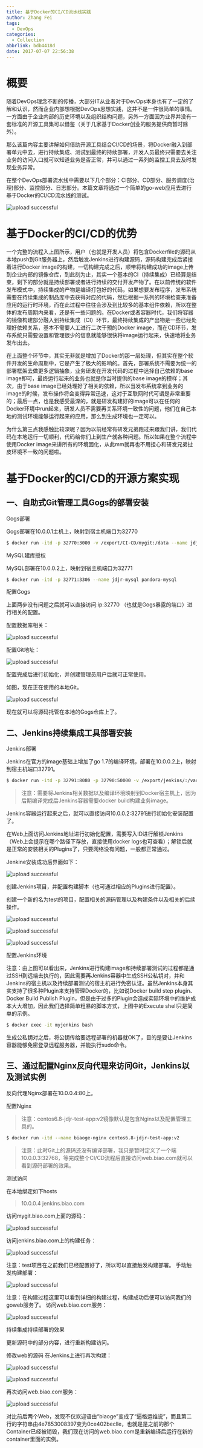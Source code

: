 ```yaml
---
title: 基于Docker的CI/CD流水线实践
author: Zhang Fei
tags:
  - DevOps
categories:
  - Collection
abbrlink: bdb4418d
date: 2017-07-07 22:56:38
---
```

# 概要

随着DevOps理念不断的传播，大部分IT从业者对于DevOps本身也有了一定的了解和认识，然而企业内部想根据DevOps思想实践，这并不是一件很简单的事情。一方面由于企业内部的历史环境以及组织结构问题，另外一方面因为业界并没有一套标准的开源工具集可以借鉴（关于几家基于Docker创业的服务提供商暂时除外）。

那么该篇内容主要讲解如何借助开源工具结合CI/CD的场景，将Docker融入到部署单元中去，进行持续集成、测试到最终的持续部署，开发人员最终只需要去关注业务的访问入口就可以知道业务是否正常，并可以通过一系列的监控工具去及时发现业务异常。

在整个DevOps部署流水线中需要以下几个部分：CI部分、CD部分、服务调度(治理)部分、监控部分、日志部分。本篇文章将通过一个简单的go-web应用去进行基于Docker的CI/CD流水线的测试。

![upload successful](/images/pasted-42.png)

# 基于Docker的CI/CD的优势

一个完整的流程入上图所示，用户（也就是开发人员）将包含Dockerfile的源码从本地push到Git服务器上，然后触发Jenkins进行构建源码，源码构建完成后紧接着进行Docker image的构建，一切构建完成之后，顺带将构建成功的image上传到企业内部的镜像仓库，到此刻为止，其实一个基本的CI（持续集成）已经算是结束，剩下的部分就是持续部署或者进行持续的交付开发产物了。在以前传统的软件发布模式中，持续集成的产物是编译打包好的代码，如果想要发布程序，发布系统需要在持续集成的制品库中去获得对应的代码，然后根据一系列的环境检查来准备应用的运行时环境，而在此过程中往往会涉及到比较多的基本组件依赖，所以在整体的发布周期内来看，还是有一些问题的。在Docker或者容器时代，我们将容器的镜像构建部分融入到持续集成（CI）环节，最终持续集成的产出物是一些已经处理好依赖关系，基本不需要人工进行二次干预的Docker image，而在CD环节，发布系统只需要设置和管理很少的信息就能够很快将image运行起来，快速地将业务发布出去。

在上面整个环节中，其实无非就是增加了Docker的那一层处理，但其实在整个软件开发的生命周期中，它是产生了极大的影响的。首先，部署系统不需要为统一的部署框架去做更多逻辑抽象，业务研发在开发代码的过程中选择自己依赖的base image即可，最终运行起来的业务也就是你当时提供的base image的模样；其次，由于base image已经处理好了相关的依赖，所以当发布系统拿到业务的image的时候，发布操作将会变得异常迅速，这对于互联网时代可谓是非常重要的；最后一点，也是我感受最深的，就是研发构建好的image可以在任何的Docker环境中run起来，研发人员不需要再关系环境一致性的问题，他们在自己本地的测试环境能够运行起来的应用，那么到生成环境也一定可以。

为什么第三点我感触比较深呢？因为以前经常有研发兄弟跑过来跟我们讲，我们代码在本地运行一切顺利，代码给你们上到生产就各种问题。所以如果在整个流程中使用Docker image来讲所有的环境固化，从此mm就再也不用担心和研发兄弟扯皮环境不一致的问题啦。

# 基于Docker的CI/CD的开源方案实现

## 一、自助式Git管理工具Gogs的部署安装

Gogs部署

Gogs部署在10.0.0.1主机上，映射到宿主机端口为32770

```sh
$ docker run -itd -p 32770:3000 -v /export/CI-CD/mygit:/data --name jdjr-gogs gogs:17-04-25
```

MySQL建库授权

MySQL部署在10.0.0.2上，映射到宿主机端口为32771

```sh
$ docker run -itd -p 32771:3306 --name jdjr-mysql pandora-mysql
```

配置Gogs

上面两步没有问题之后就可以直接访问:ip:32770 （也就是Gogs暴露的端口）进行相关的配置。

配置数据库相关：

![upload successful](/images/pasted-40.png)

配置Git地址：

![upload successful](/images/pasted-39.png)

配置完成后进行初始化，并创建管理员用户后就可正常使用。

如图，现在正在使用的本地Git。

![upload successful](/images/pasted-38.png)

现在就可以将源码托管在本地的Gogs仓库上了。

## 二、Jenkins持续集成工具部署安装

Jenkins部署

Jenkins在官方的image基础上增加了go 1.7的编译环境，部署在10.0.0.2上，映射到宿主机端口32791。

```sh
$ docker run -itd -p 32791:8080 -p 32790:50000 -v /export/jenkins/:/var/jenkine_home/ --name jdjr-jenkins jdjr-jenkins
```

> 注意：需要将Jenkins相关数据以及编译环境映射到Docker宿主机上，因为后期编译完成后Jenkins容器需要docker build构建业务image。

Jenkins容器运行起来之后，就可以直接访问10.0.0.2:32791进行初始化安装配置了。

在Web上面访问Jenkins地址进行初始化配置，需要写入ID进行解锁Jenkins（Web上会提示在哪个路径下存放，直接使用docker logs也可查看）；解锁后就是正常的安装相关的Plugins了，只要网络没有问题，一般都正常通过。

Jenkine安装成功后界面如下：

![upload successful](/images/pasted-37.png)

创建Jenkins项目，并配置构建脚本（也可通过相应的Plugins进行配置）。

创建一个新的名为test的项目，配置相关的源码管理以及构建条件以及相关的后续操作。

![upload successful](/images/pasted-36.png)

![upload successful](/images/pasted-35.png)

![upload successful](/images/pasted-34.png)

配置Jenkins环境

注意：由上图可以看出来，Jenkins进行构建image和持续部署测试的过程都是通过SSH到远端去执行的，因此需要再Jenkins容器中生成SSH公私钥对，并和Jenkins的宿主机以及持续部署测试的宿主机进行免密认证。虽然Jenkins本身其实支持了很多种Plugin来支持管理Docker的，比如说Docker build step plugin、Docker Build Publish Plugin，但是由于过多的Plugin会造成实际环境中的维护成本大大增加，因此我们选择简单粗暴的脚本方式，上图中的Execute shell只是简单的示例。

```sh
$ docker exec -it myjenkins bash
```

生成公私钥对之后，将公钥传给要远程部署的机器就OK了，目的是要让Jenkins容器能够免密登录远程服务器，并能执行sudo命令。

## 三、通过配置Nginx反向代理来访问Git，Jenkins以及测试实例

反向代理Nginx部署在10.0.0.4:80上。

配置Nginx

> 注意：centos6.8-jdjr-test-app:v2镜像默认是包含Nginx以及配置管理工具的。

```sh
$ docker run -itd --name biaoge-nginx centos6.8-jdjr-test-app:v2
```

> 注意：此时Git上的源码还没有编译部署，我只是暂时定义了一个端10.0.0.3:32768，等完成整个CI/CD流程后直接访问web.biao.com就可以看到源码部署的效果。

测试访问

在本地绑定如下hosts

> 10.0.0.4 jenkins.biao.com

访问mygit.biao.com上面的源码：

![upload successful](/images/pasted-33.png)

访问jenkins.biao.com上的构建任务：

![upload successful](/images/pasted-32.png)

注意：test项目在之前我们已经配置好了，所以可以直接触发构建部署。
手动触发构建部署：

![upload successful](/images/pasted-31.png)

注意：在构建过程这里可以看到详细的构建过程，构建成功后便可以访问我们的goweb服务了。
访问web.biao.com服务：

![upload successful](/images/pasted-30.png)

持续集成持续部署的效果

更新源码中的部分内容，进行重新构建访问。

修改web的源码
在Jenkins上进行再次构建：

![upload successful](/images/pasted-29.png)

![upload successful](/images/pasted-28.png)

再次访问web.biao.com服务：

![upload successful](/images/pasted-27.png)

对比前后两个Web，发现不仅欢迎语由“biaoge”变成了“逼格运维说”，而且第二行的字符串由4e7853008397变为0ce402beclle，也就是是之前的那个Container已经被销毁，我们现在访问的web.biao.com是重新编译后运行在新的container里面的实例。

